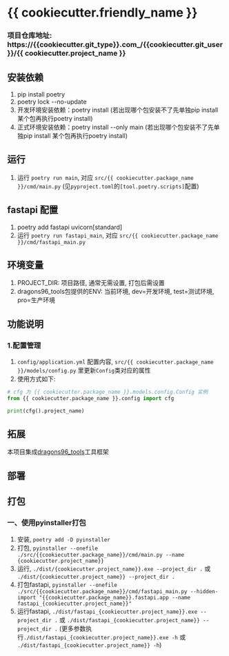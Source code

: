 # {{ cookiecutter.friendly_name }}

### 项目仓库地址: https://{{cookiecutter.git_type}}.com_/{{cookiecutter.git_user}}/{{ cookiecutter.project_name }}

## 安装依赖
1. pip install poetry
2. poetry lock --no-update
3. 开发环境安装依赖：poetry install (若出现哪个包安装不了先单独pip install 某个包再执行poetry install)
4. 正式环境安装依赖：poetry install --only main (若出现哪个包安装不了先单独pip install 某个包再执行poetry install)

## 运行
1. 运行 `poetry run main`, 对应 `src/{{ cookiecutter.package_name }}/cmd/main.py` (见`pyproject.toml`的`[tool.poetry.scripts]`配置)

## fastapi 配置
1. poetry add fastapi uvicorn[standard]
2. 运行 `poetry run fastapi_main`, 对应 `src/{{ cookiecutter.package_name }}/cmd/fastapi_main.py`

## 环境变量
1. PROJECT_DIR: 项目路径, 通常无需设置, 打包后需设置
2. dragons96_tools包提供的ENV: 当前环境, dev=开发环境, test=测试环境, pro=生产环境

## 功能说明
### 1.配置管理
1. `config/application.yml` 配置内容, `src/{{ cookiecutter.package_name }}/models/config.py` 里更新`Config`类对应的属性
2. 使用方式如下:
```python
# cfg 为 {{ cookiecutter.package_name }}.models.config.Config 实例
from {{ cookiecutter.package_name }}.config import cfg

print(cfg().project_name)
```

## 拓展
本项目集成[dragons96_tools](https://gitee.com/dragons96/py_dragons96_tools)工具框架

## 部署


## 打包
### 一、使用pyinstaller打包
1. 安装, `poetry add -D pyinstaller`
2. 打包, `pyinstaller --onefile ./src/{{cookiecutter.package_name}}/cmd/main.py --name {cookiecutter.project_name}}`
3. 运行, `./dist/{cookiecutter.project_name}}.exe --project_dir .` 或 `./dist/{cookiecutter.project_name}} --project_dir .`
4. 打包fastapi, `pyinstaller --onefile ./src/{{cookiecutter.package_name}}/cmd/fastapi_main.py --hidden-import "{{cookiecutter.package_name}}.fastapi.app --name fastapi_{cookiecutter.project_name}}"`
5. 运行fastapi, `./dist/fastapi_{cookiecutter.project_name}}.exe --project_dir .` 或 `./dist/fastapi_{cookiecutter.project_name}} --project_dir .` (更多参数执行`./dist/fastapi_{cookiecutter.project_name}}.exe -h` 或 `./dist/fastapi_{cookiecutter.project_name}} -h`)
